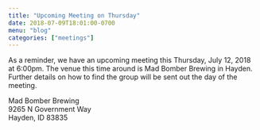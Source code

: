 ```yaml
---
title: "Upcoming Meeting on Thursday"
date: 2018-07-09T18:01:00-0700
menu: "blog"
categories: ["meetings"]
---
```

As a reminder, we have an upcoming meeting this Thursday, July 12, 2018 at 6:00pm. The venue this time around is Mad Bomber Brewing in Hayden. Further details on how to find the group will be sent out the day of the meeting.

Mad Bomber Brewing<br>
9265 N Government Way<br>
Hayden, ID 83835
